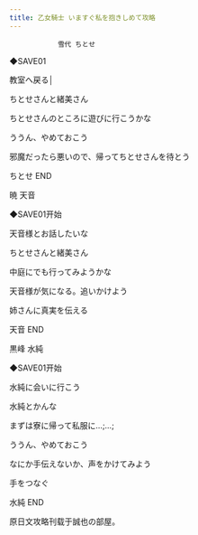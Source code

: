 ```yaml
---
title: 乙女騎士 いますぐ私を抱きしめて攻略
---
```


                雪代 ちとせ



◆SAVE01

教室へ戻る│

ちとせさんと緒美さん

ちとせさんのところに遊びに行こうかな

ううん、やめておこう

邪魔だったら悪いので、帰ってちとせさんを待とう



ちとせ END



暁 天音



◆SAVE01开始

天音様とお話したいな

ちとせさんと緒美さん

中庭にでも行ってみようかな

天音様が気になる。追いかけよう

姉さんに真実を伝える



天音 END



黒峰 水純



◆SAVE01开始

水純に会いに行こう

水純とかんな

まずは寮に帰って私服に…;…;

ううん、やめておこう

なにか手伝えないか、声をかけてみよう

手をつなぐ



水純 END



原日文攻略刊载于誠也の部屋。


              
